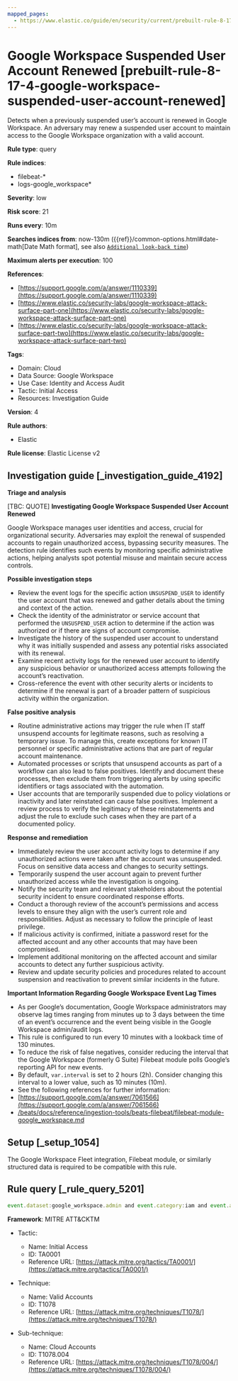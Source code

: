 ```yaml
---
mapped_pages:
  - https://www.elastic.co/guide/en/security/current/prebuilt-rule-8-17-4-google-workspace-suspended-user-account-renewed.html
---
```


# Google Workspace Suspended User Account Renewed [prebuilt-rule-8-17-4-google-workspace-suspended-user-account-renewed]

Detects when a previously suspended user’s account is renewed in Google Workspace. An adversary may renew a suspended user account to maintain access to the Google Workspace organization with a valid account.

**Rule type**: query

**Rule indices**:

* filebeat-*
* logs-google_workspace*

**Severity**: low

**Risk score**: 21

**Runs every**: 10m

**Searches indices from**: now-130m ({{ref}}/common-options.html#date-math[Date Math format], see also [`Additional look-back time`](docs-content://solutions/security/detect-and-alert/create-detection-rule.md#rule-schedule))

**Maximum alerts per execution**: 100

**References**:

* [https://support.google.com/a/answer/1110339](https://support.google.com/a/answer/1110339)
* [https://www.elastic.co/security-labs/google-workspace-attack-surface-part-one](https://www.elastic.co/security-labs/google-workspace-attack-surface-part-one)
* [https://www.elastic.co/security-labs/google-workspace-attack-surface-part-two](https://www.elastic.co/security-labs/google-workspace-attack-surface-part-two)

**Tags**:

* Domain: Cloud
* Data Source: Google Workspace
* Use Case: Identity and Access Audit
* Tactic: Initial Access
* Resources: Investigation Guide

**Version**: 4

**Rule authors**:

* Elastic

**Rule license**: Elastic License v2

## Investigation guide [_investigation_guide_4192]

**Triage and analysis**

[TBC: QUOTE]
**Investigating Google Workspace Suspended User Account Renewed**

Google Workspace manages user identities and access, crucial for organizational security. Adversaries may exploit the renewal of suspended accounts to regain unauthorized access, bypassing security measures. The detection rule identifies such events by monitoring specific administrative actions, helping analysts spot potential misuse and maintain secure access controls.

**Possible investigation steps**

* Review the event logs for the specific action `UNSUSPEND_USER` to identify the user account that was renewed and gather details about the timing and context of the action.
* Check the identity of the administrator or service account that performed the `UNSUSPEND_USER` action to determine if the action was authorized or if there are signs of account compromise.
* Investigate the history of the suspended user account to understand why it was initially suspended and assess any potential risks associated with its renewal.
* Examine recent activity logs for the renewed user account to identify any suspicious behavior or unauthorized access attempts following the account’s reactivation.
* Cross-reference the event with other security alerts or incidents to determine if the renewal is part of a broader pattern of suspicious activity within the organization.

**False positive analysis**

* Routine administrative actions may trigger the rule when IT staff unsuspend accounts for legitimate reasons, such as resolving a temporary issue. To manage this, create exceptions for known IT personnel or specific administrative actions that are part of regular account maintenance.
* Automated processes or scripts that unsuspend accounts as part of a workflow can also lead to false positives. Identify and document these processes, then exclude them from triggering alerts by using specific identifiers or tags associated with the automation.
* User accounts that are temporarily suspended due to policy violations or inactivity and later reinstated can cause false positives. Implement a review process to verify the legitimacy of these reinstatements and adjust the rule to exclude such cases when they are part of a documented policy.

**Response and remediation**

* Immediately review the user account activity logs to determine if any unauthorized actions were taken after the account was unsuspended. Focus on sensitive data access and changes to security settings.
* Temporarily suspend the user account again to prevent further unauthorized access while the investigation is ongoing.
* Notify the security team and relevant stakeholders about the potential security incident to ensure coordinated response efforts.
* Conduct a thorough review of the account’s permissions and access levels to ensure they align with the user’s current role and responsibilities. Adjust as necessary to follow the principle of least privilege.
* If malicious activity is confirmed, initiate a password reset for the affected account and any other accounts that may have been compromised.
* Implement additional monitoring on the affected account and similar accounts to detect any further suspicious activity.
* Review and update security policies and procedures related to account suspension and reactivation to prevent similar incidents in the future.

**Important Information Regarding Google Workspace Event Lag Times**

* As per Google’s documentation, Google Workspace administrators may observe lag times ranging from minutes up to 3 days between the time of an event’s occurrence and the event being visible in the Google Workspace admin/audit logs.
* This rule is configured to run every 10 minutes with a lookback time of 130 minutes.
* To reduce the risk of false negatives, consider reducing the interval that the Google Workspace (formerly G Suite) Filebeat module polls Google’s reporting API for new events.
* By default, `var.interval` is set to 2 hours (2h). Consider changing this interval to a lower value, such as 10 minutes (10m).
* See the following references for further information:
* [https://support.google.com/a/answer/7061566](https://support.google.com/a/answer/7061566)
* [/beats/docs/reference/ingestion-tools/beats-filebeat/filebeat-module-google_workspace.md](beats://reference/filebeat/filebeat-module-google_workspace.md)


## Setup [_setup_1054]

The Google Workspace Fleet integration, Filebeat module, or similarly structured data is required to be compatible with this rule.


## Rule query [_rule_query_5201]

```js
event.dataset:google_workspace.admin and event.category:iam and event.action:UNSUSPEND_USER
```

**Framework**: MITRE ATT&CKTM

* Tactic:

    * Name: Initial Access
    * ID: TA0001
    * Reference URL: [https://attack.mitre.org/tactics/TA0001/](https://attack.mitre.org/tactics/TA0001/)

* Technique:

    * Name: Valid Accounts
    * ID: T1078
    * Reference URL: [https://attack.mitre.org/techniques/T1078/](https://attack.mitre.org/techniques/T1078/)

* Sub-technique:

    * Name: Cloud Accounts
    * ID: T1078.004
    * Reference URL: [https://attack.mitre.org/techniques/T1078/004/](https://attack.mitre.org/techniques/T1078/004/)



